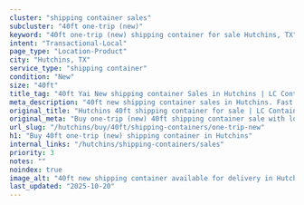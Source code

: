 ```yaml
---
cluster: "shipping container sales"
subcluster: "40ft one-trip (new)"
keyword: "40ft one-trip (new) shipping container for sale Hutchins, TX"
intent: "Transactional-Local"
page_type: "Location-Product"
city: "Hutchins, TX"
service_type: "shipping container"
condition: "New"
size: "40ft"
title_tag: "40ft Yai New shipping container Sales in Hutchins | LC Container"
meta_description: "40ft new shipping container sales in Hutchins. Fast delivery, competitive pricing. Serving shipping containers area. Quote ID: B3X. Call (214) 524-4168 for your free quote today."
original_title: "Hutchins 40ft shipping container for sale | LC Container"
original_meta: "Buy one-trip (new) 40ft shipping container sale with local delivery in Hutchins, TX. LC Container — local Since 2003. Request a fast quote today."
url_slug: "/hutchins/buy/40ft/shipping-containers/one-trip-new"
h1: "Buy 40ft one-trip (new) shipping container in Hutchins"
internal_links: "/hutchins/shipping-containers/sales"
priority: 3
notes: ""
noindex: true
image_alt: "40ft new shipping container available for delivery in Hutchins"
last_updated: "2025-10-20"
---
```


<!-- TODO: Add unique city/inventory copy, images, and internal links here. -->
